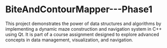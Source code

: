 # BiteAndContourMapper---Phase1
This project demonstrates the power of data structures and algorithms by implementing a dynamic maze construction and navigation system in C++ using Qt. It is part of a course assignment designed to explore advanced concepts in data management, visualization, and navigation.

